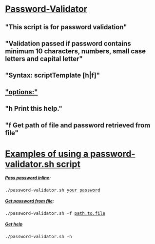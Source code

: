 # <u> Password-Validator</u>
## "This script is for password validation" 
## "Validation passed if password contains minimum 10 characters, numbers, small case letters and capital letter"
## "Syntax: scriptTemplate [h|f]"
## <u>"options:"</u>
## "h    Print this help."
## "f    Get path of file and password retrieved from file"

<h1><ins>Examples of using a password-validator.sh script</ins></h1>
<h5><ins>Pass password inline</ins>:</h5> 
<pre>./password-validator.sh <ins>your_password</ins></pre>
<h5><ins>Get password from file</ins>:</h5>
<pre>./password-validator.sh -f <ins>path.to.file</ins></pre>
<h5><ins>Get help</ins></h5>
<pre>./password-validator.sh -h</pre>